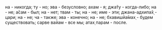 на - никогда; ту - но; эва - безусловно; ахам - я; джа̄ту - когда-либо; на - не; а̄сам - был; на - нет; твам - ты; на - не; име - эти; джана-адхипа̄х̣ - цари; на - не; ча - также; эва - конечно; на - не; бхавишйа̄мах̣ - будем существовать; сарве вайам - все мы; атах̣ парам - после.